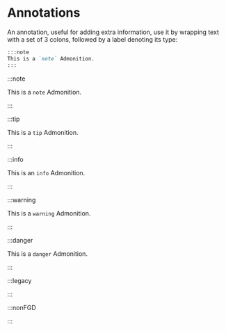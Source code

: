 # Annotations

An annotation, useful for adding extra information, use it by wrapping text with a set of 3 colons, followed by a label denoting its type:

```md
:::note
This is a `note` Admonition.
:::
```

:::note

This is a `note` Admonition.

:::

:::tip

This is a `tip` Admonition.

:::

:::info

This is an `info` Admonition.

:::

:::warning

This is a `warning` Admonition.

:::

:::danger

This is a `danger` Admonition.

:::

:::legacy

:::

:::nonFGD

:::